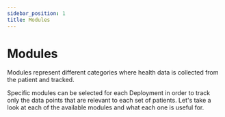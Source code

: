 ```yaml
---
sidebar_position: 1
title: Modules
---
```


# Modules
Modules represent different categories where health data is collected from the patient and tracked. 

Specific modules can be selected for each Deployment in order to track only the data points that are relevant to each set of patients. Let's take a look at each of the available modules and what each one is useful for.

